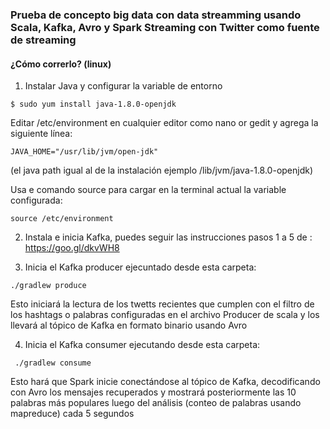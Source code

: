 
### Prueba de concepto big data con data streamming usando Scala, Kafka, Avro y Spark Streaming con Twitter como fuente de streaming

#### ¿Cómo correrlo? (linux)

1. Instalar Java y configurar la variable de entorno

```
$ sudo yum install java-1.8.0-openjdk
```
Editar /etc/environment en cualquier editor como nano or gedit y agrega la siguiente línea:
```
JAVA_HOME="/usr/lib/jvm/open-jdk"
```
(el java path igual al de la instalación ejemplo /lib/jvm/java-1.8.0-openjdk)

Usa e comando source para cargar en la terminal actual la variable configurada:
```
source /etc/environment
```
2. Instala e inicia Kafka, puedes seguir las instrucciones pasos 1 a 5 de : https://goo.gl/dkvWH8

3. Inicia el Kafka producer ejecuntado desde esta carpeta:
```
./gradlew produce 
```
Esto iniciará la lectura de los twetts recientes que cumplen con el filtro de los hashtags o palabras configuradas en el archivo Producer de scala y los llevará al tópico de Kafka en formato binario usando Avro

4. Inicia el Kafka consumer ejecutando desde esta carpeta:
```
 ./gradlew consume
```
Esto hará que Spark inicie conectándose al tópico de Kafka, decodificando con Avro los mensajes recuperados y mostrará posteriormente las 10 palabras más populares luego del análisis (conteo de palabras usando mapreduce) cada 5 segundos
 

